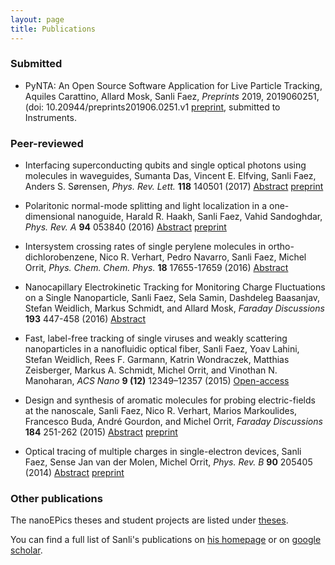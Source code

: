 ```yaml
---
layout: page
title: Publications
---
```


### Submitted

* PyNTA: An Open Source Software Application for Live Particle Tracking,
Aquiles Carattino, Allard Mosk, Sanli Faez, _Preprints_ 2019, 2019060251, (doi: 10.20944/preprints201906.0251.v1 [preprint](https://www.preprints.org/manuscript/201906.0251/v1), submitted to Instruments.

### Peer-reviewed

* Interfacing superconducting qubits and single optical photons using molecules in waveguides,
Sumanta Das, Vincent E. Elfving, Sanli Faez, Anders S. Sørensen, _Phys. Rev. Lett._ __118__ 140501 \(2017\) [Abstract](https://journals.aps.org/prl/abstract/10.1103/PhysRevLett.118.140501) [preprint](https://arxiv.org/abs/1607.06271)

* Polaritonic normal-mode splitting and light localization in a one-dimensional nanoguide,
Harald R. Haakh, Sanli Faez, Vahid Sandoghdar,  _Phys. Rev. A_ __94__ 053840 \(2016\) [Abstract](http://journals.aps.org/pra/abstract/10.1103/PhysRevA.94.053840) [preprint](http://arxiv.org/abs/1510.07979)

* Intersystem crossing rates of single perylene molecules in ortho-dichlorobenzene,
Nico R. Verhart,  Pedro Navarro,  Sanli Faez,  Michel Orrit, _Phys. Chem. Chem. Phys._ __18__ 17655-17659 \(2016\) [Abstract](http://pubs.rsc.org/en/content/articlelanding/2016/cp/c6cp02678h#!divAbstract)

* Nanocapillary Electrokinetic Tracking for Monitoring Charge Fluctuations on a Single Nanoparticle,
Sanli Faez, Sela Samin, Dashdeleg Baasanjav, Stefan Weidlich, Markus Schmidt, and Allard Mosk, _Faraday Discussions_ __193__ 447-458 \(2016\) [Abstract](http://pubs.rsc.org/en/Content/ArticleLanding/2016/FD/C6FD00097E#!divAbstract)

* Fast, label-free tracking of single viruses and weakly scattering nanoparticles in a nanofluidic optical fiber, 
Sanli Faez, Yoav Lahini, Stefan Weidlich, Rees F. Garmann, Katrin Wondraczek, Matthias Zeisberger, Markus A. Schmidt, Michel Orrit, and Vinothan N. Manoharan, _ACS Nano_ __9 (12)__ 12349–12357 \(2015\) [Open-access](http://pubs.acs.org/doi/abs/10.1021/acsnano.5b05646)

* Design and synthesis of aromatic molecules for probing electric-fields at the nanoscale,
Sanli Faez, Nico R. Verhart, Marios Markoulides, Francesco Buda, André Gourdon, and Michel Orrit, _Faraday Discussions_ __184__ 251-262 \(2015\) [Abstract](http://pubs.rsc.org/en/content/articlelanding/2015/fd/c5fd00065c#!divAbstract) [preprint](http://arxiv.org/abs/1511.08597)

* Optical tracing of multiple charges in single-electron devices,
Sanli Faez, Sense Jan van der Molen, Michel Orrit, _Phys. Rev. B_ __90__ 205405 \(2014\) [Abstract](http://journals.aps.org/prb/abstract/10.1103/PhysRevB.90.205405) [preprint](http://arxiv.org/abs/1408.6977)

### Other publications
The nanoEPics theses and student projects are listed under [theses](./theses.md).

You can find a full list of Sanli's publications on [his homepage](http://sanlifaez.github.io/) or on [google scholar](link).